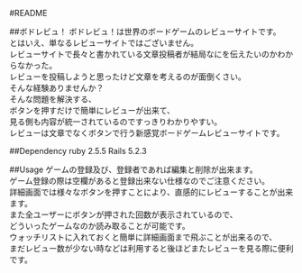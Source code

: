 #README

##ボドレビュ！
ボドレビュ！は世界のボードゲームのレビューサイトです。  
とはいえ、単なるレビューサイトではございません。  
レビューサイトで長々と書かれている文章投稿者が結局なにを伝えたいのかわからなかった。   
レビューを投稿しようと思ったけど文章を考えるのが面倒くさい。  
そんな経験ありませんか？  
そんな問題を解決する、  
ボタンを押すだけで簡単にレビューが出来て、  
見る側も内容が統一されているのですっきりわかりやすい。  
レビューは文章でなくボタンで行う新感覚ボードゲームレビューサイトです。

##Dependency
ruby 2.5.5  Rails 5.2.3

##Usage
ゲームの登録及び、登録者であれば編集と削除が出来ます。  
ゲーム登録の際は空欄があると登録出来ない仕様なのでご注意ください。  
詳細画面では様々なボタンを押すことにより、直感的にレビューすることが出来ます。  
また全ユーザーにボタンが押された回数が表示されているので、  
どういったゲームなのか読み取ることが可能です。  
ウォッチリストに入れておくと簡単に詳細画面まで飛ぶことが出来るので、  
まだレビュー数が少ない時などは利用すると後ほどまたレビューを見る際に便利です。